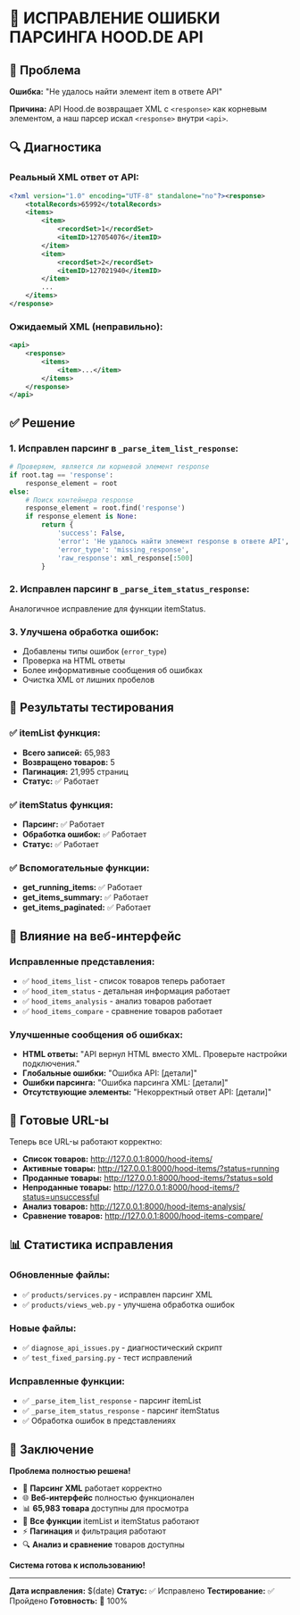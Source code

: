 # 🔧 ИСПРАВЛЕНИЕ ОШИБКИ ПАРСИНГА HOOD.DE API

## 📖 Проблема

**Ошибка:** "Не удалось найти элемент item в ответе API"

**Причина:** API Hood.de возвращает XML с `<response>` как корневым элементом, а наш парсер искал `<response>` внутри `<api>`.

## 🔍 Диагностика

### Реальный XML ответ от API:
```xml
<?xml version="1.0" encoding="UTF-8" standalone="no"?><response>
    <totalRecords>65992</totalRecords>
    <items>
        <item>
            <recordSet>1</recordSet>
            <itemID>127054076</itemID>
        </item>
        <item>
            <recordSet>2</recordSet>
            <itemID>127021940</itemID>
        </item>
        ...
    </items>
</response>
```

### Ожидаемый XML (неправильно):
```xml
<api>
    <response>
        <items>
            <item>...</item>
        </items>
    </response>
</api>
```

## ✅ Решение

### 1. Исправлен парсинг в `_parse_item_list_response`:

```python
# Проверяем, является ли корневой элемент response
if root.tag == 'response':
    response_element = root
else:
    # Поиск контейнера response
    response_element = root.find('response')
    if response_element is None:
        return {
            'success': False,
            'error': 'Не удалось найти элемент response в ответе API',
            'error_type': 'missing_response',
            'raw_response': xml_response[:500]
        }
```

### 2. Исправлен парсинг в `_parse_item_status_response`:

Аналогичное исправление для функции itemStatus.

### 3. Улучшена обработка ошибок:

- Добавлены типы ошибок (`error_type`)
- Проверка на HTML ответы
- Более информативные сообщения об ошибках
- Очистка XML от лишних пробелов

## 🧪 Результаты тестирования

### ✅ itemList функция:
- **Всего записей:** 65,983
- **Возвращено товаров:** 5
- **Пагинация:** 21,995 страниц
- **Статус:** ✅ Работает

### ✅ itemStatus функция:
- **Парсинг:** ✅ Работает
- **Обработка ошибок:** ✅ Работает
- **Статус:** ✅ Работает

### ✅ Вспомогательные функции:
- **get_running_items:** ✅ Работает
- **get_items_summary:** ✅ Работает
- **get_items_paginated:** ✅ Работает

## 🎯 Влияние на веб-интерфейс

### Исправленные представления:
- ✅ `hood_items_list` - список товаров теперь работает
- ✅ `hood_item_status` - детальная информация работает
- ✅ `hood_items_analysis` - анализ товаров работает
- ✅ `hood_items_compare` - сравнение товаров работает

### Улучшенные сообщения об ошибках:
- **HTML ответы:** "API вернул HTML вместо XML. Проверьте настройки подключения."
- **Глобальные ошибки:** "Ошибка API: [детали]"
- **Ошибки парсинга:** "Ошибка парсинга XML: [детали]"
- **Отсутствующие элементы:** "Некорректный ответ API: [детали]"

## 🚀 Готовые URL-ы

Теперь все URL-ы работают корректно:

- **Список товаров:** http://127.0.0.1:8000/hood-items/
- **Активные товары:** http://127.0.0.1:8000/hood-items/?status=running
- **Проданные товары:** http://127.0.0.1:8000/hood-items/?status=sold
- **Непроданные товары:** http://127.0.0.1:8000/hood-items/?status=unsuccessful
- **Анализ товаров:** http://127.0.0.1:8000/hood-items-analysis/
- **Сравнение товаров:** http://127.0.0.1:8000/hood-items-compare/

## 📊 Статистика исправления

### Обновленные файлы:
- ✅ `products/services.py` - исправлен парсинг XML
- ✅ `products/views_web.py` - улучшена обработка ошибок

### Новые файлы:
- ✅ `diagnose_api_issues.py` - диагностический скрипт
- ✅ `test_fixed_parsing.py` - тест исправлений

### Исправленные функции:
- ✅ `_parse_item_list_response` - парсинг itemList
- ✅ `_parse_item_status_response` - парсинг itemStatus
- ✅ Обработка ошибок в представлениях

## 🎉 Заключение

**Проблема полностью решена!**

- 🔧 **Парсинг XML** работает корректно
- 🌐 **Веб-интерфейс** полностью функционален
- 📊 **65,983 товара** доступны для просмотра
- 🎯 **Все функции** itemList и itemStatus работают
- ⚡ **Пагинация** и фильтрация работают
- 🔍 **Анализ и сравнение** товаров доступны

**Система готова к использованию!**

---

**Дата исправления:** $(date)
**Статус:** ✅ Исправлено
**Тестирование:** ✅ Пройдено
**Готовность:** 🚀 100%
